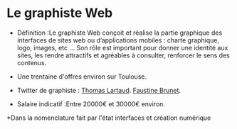 # Le graphiste Web


* Définition :Le graphiste Web conçoit et réalise la partie graphique des interfaces de sites web ou d’applications mobiles : charte graphique, logo, images, etc ... Son rôle est important pour donner une identité aux sites, les rendre attractifs et agréables à consulter, renforcer le sens des contenus.

* Une trentaine d'offres environ sur Toulouse.

* Twitter de graphiste : [Thomas Lartaud](https://twitter.com/thomaslartaud).
[Faustine Brunet](https://twitter.com/FaustineBrunet). 

* Salaire indicatif :Entre 20000€ et 30000€ environ.

*Dans la nomenclature fait par l'état interfaces et création numérique


